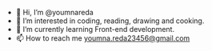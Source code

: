 - 👋 Hi, I’m @youmnareda
- 👀 I’m interested in coding, reading, drawing and cooking.
- 🌱 I’m currently learning Front-end development.
- 📫 How to reach me youmna.reda23456@gmail.com 

<!---
youmnareda/youmnareda is a ✨ special ✨ repository because its `README.md` (this file) appears on your GitHub profile.
You can click the Preview link to take a look at your changes.
--->
